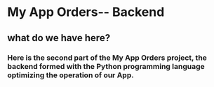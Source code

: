 # My App Orders-- Backend

## what do we have here?

### Here is the second part of the My App Orders project, the backend formed with the Python programming language optimizing the operation of our App.
